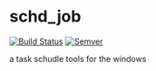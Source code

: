 schd_job
===========

[![Build Status](https://travis-ci.org/runner-mei/schd_job.svg?branch=master)](https://travis-ci.org/runner-mei/schd_job)
[![Semver](http://img.shields.io/SemVer/0.9.2.png)](http://semver.org/spec/v0.9.2.html)

a task schudle tools for the windows
